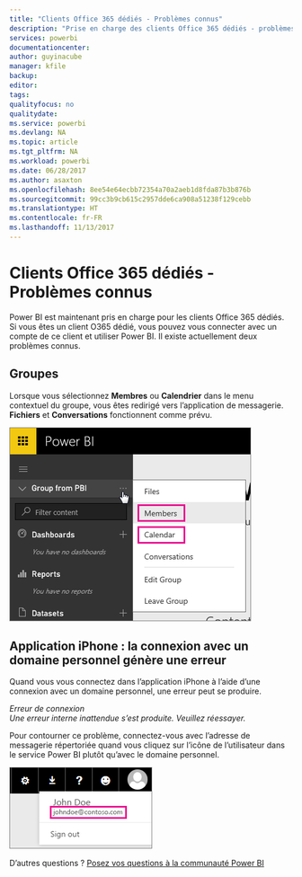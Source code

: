 ```yaml
---
title: "Clients Office 365 dédiés - Problèmes connus"
description: "Prise en charge des clients Office 365 dédiés - problèmes connus. Cette rubrique décrit les problèmes propres à un client Office 365 dédié. Cela inclut les limitations de la fonctionnalité de groupe, ainsi que l’application iPhone avec les domaines personnels."
services: powerbi
documentationcenter: 
author: guyinacube
manager: kfile
backup: 
editor: 
tags: 
qualityfocus: no
qualitydate: 
ms.service: powerbi
ms.devlang: NA
ms.topic: article
ms.tgt_pltfrm: NA
ms.workload: powerbi
ms.date: 06/28/2017
ms.author: asaxton
ms.openlocfilehash: 8ee54e64ecbb72354a70a2aeb1d8fda87b3b876b
ms.sourcegitcommit: 99cc3b9cb615c2957dde6ca908a51238f129cebb
ms.translationtype: HT
ms.contentlocale: fr-FR
ms.lasthandoff: 11/13/2017
---
```

# <a name="office-365-dedicated-customers---known-issues"></a>Clients Office 365 dédiés - Problèmes connus
Power BI est maintenant pris en charge pour les clients Office 365 dédiés.  Si vous êtes un client O365 dédié, vous pouvez vous connecter avec un compte de ce client et utiliser Power BI. Il existe actuellement deux problèmes connus.

## <a name="groups"></a>Groupes
Lorsque vous sélectionnez **Membres** ou **Calendrier** dans le menu contextuel du groupe, vous êtes redirigé vers l’application de messagerie.  **Fichiers** et **Conversations** fonctionnent comme prévu.

![](media/service-admin-office-365-dedicated-known-issues/group-menu.png)

## <a name="iphone-app---sign-in-with-vanity-domain-leads-to-error"></a>Application iPhone : la connexion avec un domaine personnel génère une erreur
Quand vous vous connectez dans l’application iPhone à l’aide d’une connexion avec un domaine personnel, une erreur peut se produire.

*Erreur de connexion*  
*Une erreur interne inattendue s’est produite. Veuillez réessayer.*

Pour contourner ce problème, connectez-vous avec l’adresse de messagerie répertoriée quand vous cliquez sur l’icône de l’utilisateur dans le service Power BI plutôt qu’avec le domaine personnel.

![](media/service-admin-office-365-dedicated-known-issues/sign-in-address.png)

D’autres questions ? [Posez vos questions à la communauté Power BI](http://community.powerbi.com/)

